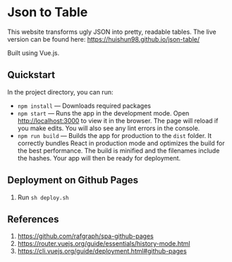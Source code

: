# Json to Table

This website transforms ugly JSON into pretty, readable tables. The live version can be found here: https://huishun98.github.io/json-table/

Built using Vue.js.

## Quickstart
In the project directory, you can run:
- `npm install` — Downloads required packages
- `npm start` — Runs the app in the development mode. Open [http://localhost:3000](http://localhost:3000) to view it in the browser. The page will reload if you make edits. You will also see any lint errors in the console.
- `npm run build` — Builds the app for production to the `dist` folder. It correctly bundles React in production mode and optimizes the build for the best performance. The build is minified and the filenames include the hashes. Your app will then be ready for deployment.

## Deployment on Github Pages
1. Run `sh deploy.sh`

## References
1. https://github.com/rafgraph/spa-github-pages
2. https://router.vuejs.org/guide/essentials/history-mode.html
3. https://cli.vuejs.org/guide/deployment.html#github-pages
